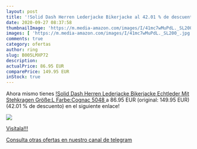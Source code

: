 ```yaml
---
layout: post
title: '!Solid Dash Herren Lederjacke Bikerjacke al 42.01 % de descuento'
date: 2020-09-27 08:37:58
thumbnailImage: 'https://m.media-amazon.com/images/I/41mc7wMuPdL._SL200_.jpg'
images: [ 'https://m.media-amazon.com/images/I/41mc7wMuPdL._SL200_.jpg' ]
comments: true
category: ofertas
author: ring
slug: B005LMXP72
description:
actualPrice: 86.95 EUR
comparePrice: 149.95 EUR
inStock: true
---
```


Ahora mismo tienes [!Solid Dash Herren Lederjacke Bikerjacke Echtleder Mit Stehkragen  Größe:L  Farbe:Cognac  5048 ](https://www.amazon.com/dp/B005LMXP72/?tag=redken08-20) a 86.95 EUR (original: 149.95 EUR) (42.01 %  de descuento) en el siguiente enlace!

[![](https://m.media-amazon.com/images/I/41mc7wMuPdL._SL200_.jpg)](https://www.amazon.com/dp/B005LMXP72/?tag=redken08-20)

[Visítala!!!](https://www.amazon.com/dp/B005LMXP72/?tag=redken08-20)

[Consulta otras ofertas en nuestro canal de telegram](https://t.me/s/ofertas25)
